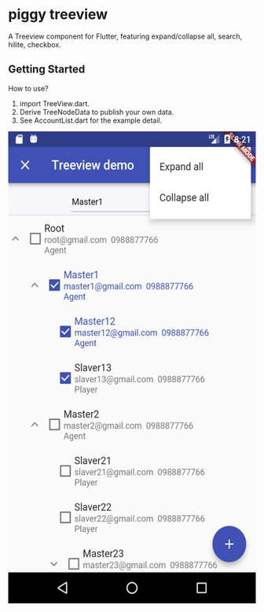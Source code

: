 # piggy treeview

A Treeview component for Flutter, featuring expand/collapse all, search, hilite, checkbox.

## Getting Started

How to use? 
1. import TreeView.dart.
2. Derive TreeNodeData to publish your own data.
3. See AccountList.dart for the example detail.


<img src="https://raw.githubusercontent.com/AndrewTran2018/flutter-piggy-treeview/screenshot/Screenshot_1517923304.png" width="540" height="960">